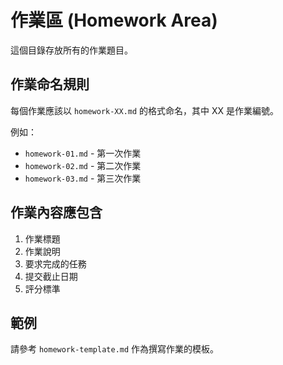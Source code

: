 # 作業區 (Homework Area)

這個目錄存放所有的作業題目。

## 作業命名規則

每個作業應該以 `homework-XX.md` 的格式命名，其中 XX 是作業編號。

例如：
- `homework-01.md` - 第一次作業
- `homework-02.md` - 第二次作業
- `homework-03.md` - 第三次作業

## 作業內容應包含

1. 作業標題
2. 作業說明
3. 要求完成的任務
4. 提交截止日期
5. 評分標準

## 範例

請參考 `homework-template.md` 作為撰寫作業的模板。
